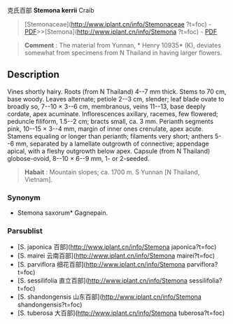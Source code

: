 克氏百部 **Stemona kerrii** Craib

> [Stemonaceae](http://www.iplant.cn/info/Stemonaceae ?t=foc) - [PDF](http://iplant.cn/foc/pdf/Stemonaceae.pdf)>>[Stemona](http://www.iplant.cn/info/Stemona ?t=foc) - [PDF](http://www.iplant.cn/foc/pdf/Stemona.pdf)

> **Comment** : 
> The material from Yunnan, * Henry 10935* (K), deviates somewhat from specimens from N Thailand in having larger flowers.

## Description

Vines shortly hairy. Roots (from N Thailand) 4--7 mm thick. Stems to 70 cm, base woody. Leaves alternate; petiole 2--3 cm, slender; leaf blade ovate to broadly so, 7--10 × 3--6 cm, membranous, veins 11--13, base deeply cordate, apex acuminate. Inflorescences axillary, racemes, few flowered; peduncle filiform, 1.5--2 cm; bracts small, ca. 3 mm. Perianth segments pink, 10--15 × 3--4 mm, margin of inner ones crenulate, apex acute. Stamens equaling or longer than perianth; filaments very short; anthers 5--6 mm, separated by a lamellate outgrowth of connective; appendage apical, with a fleshy outgrowth below apex. Capsule (from N Thailand) globose-ovoid, 8--10 × 6--9 mm, 1- or 2-seeded.

> **Habait** : 
> Mountain slopes; ca. 1700 m. S Yunnan [N Thailand, Vietnam].

### Synonym
* Stemona saxorum* Gagnepain.

### Parsublist

* [S.  japonica  百部](http://www.iplant.cn/info/Stemona japonica?t=foc)
* [S.  mairei  云南百部](http://www.iplant.cn/info/Stemona mairei?t=foc)
* [S.  parviflora  细花百部](http://www.iplant.cn/info/Stemona parviflora?t=foc)
* [S.  sessilifolia  直立百部](http://www.iplant.cn/info/Stemona sessilifolia?t=foc)
* [S.  shandongensis  山东百部](http://www.iplant.cn/info/Stemona shandongensis?t=foc)
* [S.  tuberosa  大百部](http://www.iplant.cn/info/Stemona tuberosa?t=foc)
